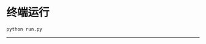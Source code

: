 # 终端运行

```shell
python run.py
```
*****************************************************************************************************************************************************************************************************************************************************************************************************************************